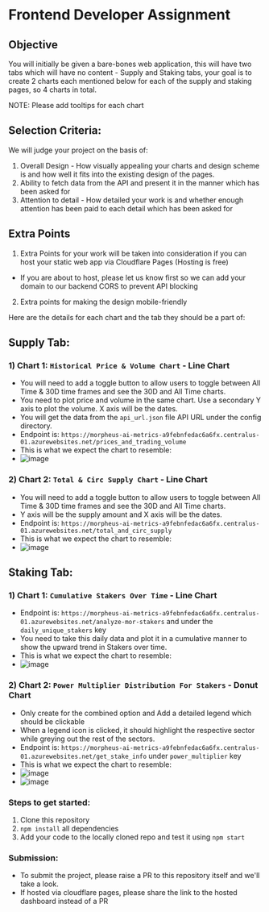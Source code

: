 # Frontend Developer Assignment

## Objective
You will initially be given a bare-bones web application, this will have two tabs which will have no content - Supply and Staking tabs,
your goal is to create 2 charts each mentioned below for each of the supply and staking pages, so 4 charts in total.

NOTE: Please add tooltips for each chart

## Selection Criteria:
We will judge your project on the basis of:
1) Overall Design - How visually appealing your charts and design scheme is and how well it fits into the existing design of the pages.
2) Ability to fetch data from the API and present it in the manner which has been asked for
3) Attention to detail - How detailed your work is and whether enough attention has been paid to each detail which has been asked for

## Extra Points
1) Extra Points for your work will be taken into consideration if you can host your static web app via Cloudflare Pages (Hosting is free)
- If you are about to host, please let us know first so we can add your domain to our backend CORS to prevent API blocking
2) Extra points for making the design mobile-friendly
  
Here are the details for each chart and the tab they should be a part of:
## Supply Tab:
### 1) Chart 1: `Historical Price & Volume Chart` - Line Chart
- You will need to add a toggle button to allow users to toggle between All Time & 30D time frames and see the 30D and All Time charts.
- You need to plot price and volume in the same chart. Use a secondary Y axis to plot the volume. X axis will be the dates.
- You will get the data from the `api_url.json` file API URL under the config directory.
- Endpoint is: `https://morpheus-ai-metrics-a9febnfedac6a6fx.centralus-01.azurewebsites.net/prices_and_trading_volume`
- This is what we expect the chart to resemble:
- ![image](https://github.com/user-attachments/assets/207bb158-1909-4124-96fa-14b699cc3e0e)

### 2) Chart 2: `Total & Circ Supply Chart` - Line Chart
- You will need to add a toggle button to allow users to toggle between All Time & 30D time frames and see the 30D and All Time charts.
- Y axis will be the supply amount and X axis will be the dates.
- Endpoint is: `https://morpheus-ai-metrics-a9febnfedac6a6fx.centralus-01.azurewebsites.net/total_and_circ_supply`
- This is what we expect the chart to resemble:
- ![image](https://github.com/user-attachments/assets/afc744f7-3d69-424c-bd90-2638fc2b8aec)

## Staking Tab:
### 1) Chart 1: `Cumulative Stakers Over Time` - Line Chart
- Endpoint is: `https://morpheus-ai-metrics-a9febnfedac6a6fx.centralus-01.azurewebsites.net/analyze-mor-stakers` and under the `daily_unique_stakers` key
- You need to take this daily data and plot it in a cumulative manner to show the upward trend in Stakers over time.
- This is what we expect the chart to resemble:
- ![image](https://github.com/user-attachments/assets/abc37167-9377-42d3-8cfe-49abad4d425c)


### 2) Chart 2: `Power Multiplier Distribution For Stakers` - Donut Chart
- Only create for the combined option and Add a detailed legend which should be clickable
- When a legend icon is clicked, it should highlight the respective sector while greying out the rest of the sectors.
- Endpoint is: `https://morpheus-ai-metrics-a9febnfedac6a6fx.centralus-01.azurewebsites.net/get_stake_info` under `power_multiplier` key
- This is what we expect the chart to resemble:
- ![image](https://github.com/user-attachments/assets/22884e5c-5e8b-4478-86d9-f19197260579)
- ![image](https://github.com/user-attachments/assets/16db40a2-8176-4439-87ca-7b18c1244cb0)

### Steps to get started:
1) Clone this repository
2) `npm install` all dependencies
3) Add your code to the locally cloned repo and test it using `npm start`

### Submission:
- To submit the project, please raise a PR to this repository itself and we'll take a look.
- If hosted via cloudflare pages, please share the link to the hosted dashboard instead of a PR
